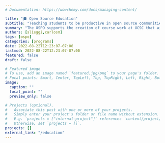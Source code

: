 ```yaml
---
# Documentation: https://wowchemy.com/docs/managing-content/

title: "🎓 Open Source Education"
subtitle: "Teaching students to be productive in open source communities."
summary: "The OSPO supports the creation of course work at UCSC that aims to increase the pool of students skilled in working in the context of large open source software communities. Students of these cources find excellent mentors in academia and industry and often become successful open source contributors. The OSPO also hosts guest lecturers on topics specific to open source, including a yearly workshop series on open source."
authors: [slieggi,carlosm]
tags: [ospo]
categories: [programs]
date: 2022-08-22T12:23:07-07:00
lastmod: 2022-08-22T12:23:07-07:00
featured: false
draft: false

# Featured image
# To use, add an image named `featured.jpg/png` to your page's folder.
# Focal points: Smart, Center, TopLeft, Top, TopRight, Left, Right, BottomLeft, Bottom, BottomRight.
image:
  caption: ""
  focal_point: ""
  preview_only: false

# Projects (optional).
#   Associate this post with one or more of your projects.
#   Simply enter your project's folder or file name without extension.
#   E.g. `projects = ["internal-project"]` references `content/project/deep-learning/index.md`.
#   Otherwise, set `projects = []`.
projects: []
external_link: "/education"
---
```


